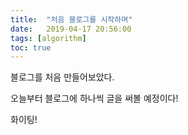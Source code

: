 ```yaml
---
title:  "처음 블로그를 시작하며"
date:   2019-04-17 20:56:00
tags: [algorithm]
toc: true 
---
```


블로그를 처음 만들어보았다.

오늘부터 블로그에 하나씩 글을 써볼 예정이다!

화이팅!